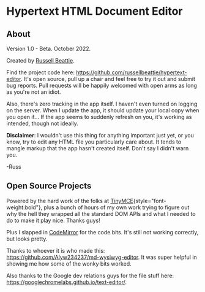 # Hypertext HTML Document Editor

## About

Version 1.0 - Beta. October 2022.

Created by [Russell Beattie](https://www.russellbeattie.com).

Find the project code here:
<https://github.com/russellbeattie/hypertext-editor>. It\'s open source,
pull up a chair and feel free to try it out and submit bug reports. Pull
requests will be happily welcomed with open arms as long as you\'re not
an idiot.

Also, there\'s zero tracking in the app itself. I haven\'t even turned
on logging on the server. When I update the app, it should update your
local copy when you open it\... If the app seems to suddenly refresh on
you, it\'s working as intended, though not ideally.

**Disclaimer**: I wouldn\'t use this thing for anything important just
yet, or you know, try to edit any HTML file you particularly care about.
It tends to mangle markup that the app hasn\'t created itself. Don\'t
say I didn\'t warn you.

-Russ

## Open Source Projects

Powered by the hard work of the folks at
[TinyMCE](https://github.com/tinymce/){style="font-weight:bold"}, plus a
bunch of hours of my own work trying to figure out why the hell they
wrapped all the standard DOM APIs and what I needed to do to make it
play nice. Thanks guys!

Plus I slapped in [CodeMirror](https://github.com/codemirror) for the
code bits. It\'s still not working correctly, but looks pretty.

Thanks to whoever it is who made this:
<https://github.com/Alyw234237/md-wysiwyg-editor>. It was super helpful
in showing me how some of the wonky bits worked.

Also thanks to the Google dev relations guys for the file stuff here:
<https://googlechromelabs.github.io/text-editor/>.

